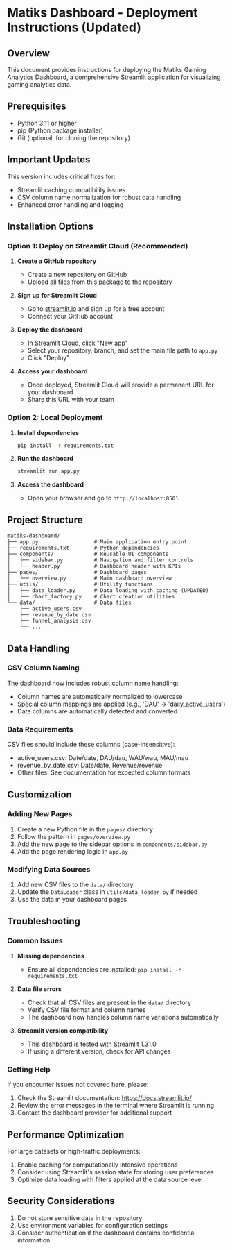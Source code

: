 # Matiks Dashboard - Deployment Instructions (Updated)

## Overview
This document provides instructions for deploying the Matiks Gaming Analytics Dashboard, a comprehensive Streamlit application for visualizing gaming analytics data.

## Prerequisites
- Python 3.11 or higher
- pip (Python package installer)
- Git (optional, for cloning the repository)

## Important Updates
This version includes critical fixes for:
- Streamlit caching compatibility issues
- CSV column name normalization for robust data handling
- Enhanced error handling and logging

## Installation Options

### Option 1: Deploy on Streamlit Cloud (Recommended)

1. **Create a GitHub repository**
   - Create a new repository on GitHub
   - Upload all files from this package to the repository

2. **Sign up for Streamlit Cloud**
   - Go to [streamlit.io](https://streamlit.io) and sign up for a free account
   - Connect your GitHub account

3. **Deploy the dashboard**
   - In Streamlit Cloud, click "New app"
   - Select your repository, branch, and set the main file path to `app.py`
   - Click "Deploy"

4. **Access your dashboard**
   - Once deployed, Streamlit Cloud will provide a permanent URL for your dashboard
   - Share this URL with your team

### Option 2: Local Deployment

1. **Install dependencies**
   ```bash
   pip install -r requirements.txt
   ```

2. **Run the dashboard**
   ```bash
   streamlit run app.py
   ```

3. **Access the dashboard**
   - Open your browser and go to `http://localhost:8501`

## Project Structure

```
matiks-dashboard/
├── app.py                  # Main application entry point
├── requirements.txt        # Python dependencies
├── components/             # Reusable UI components
│   ├── sidebar.py          # Navigation and filter controls
│   └── header.py           # Dashboard header with KPIs
├── pages/                  # Dashboard pages
│   └── overview.py         # Main dashboard overview
├── utils/                  # Utility functions
│   ├── data_loader.py      # Data loading with caching (UPDATED)
│   └── chart_factory.py    # Chart creation utilities
└── data/                   # Data files
    ├── active_users.csv
    ├── revenue_by_date.csv
    ├── funnel_analysis.csv
    └── ...
```

## Data Handling

### CSV Column Naming
The dashboard now includes robust column name handling:
- Column names are automatically normalized to lowercase
- Special column mappings are applied (e.g., 'DAU' → 'daily_active_users')
- Date columns are automatically detected and converted

### Data Requirements
CSV files should include these columns (case-insensitive):
- active_users.csv: Date/date, DAU/dau, WAU/wau, MAU/mau
- revenue_by_date.csv: Date/date, Revenue/revenue
- Other files: See documentation for expected column formats

## Customization

### Adding New Pages
1. Create a new Python file in the `pages/` directory
2. Follow the pattern in `pages/overview.py`
3. Add the new page to the sidebar options in `components/sidebar.py`
4. Add the page rendering logic in `app.py`

### Modifying Data Sources
1. Add new CSV files to the `data/` directory
2. Update the `DataLoader` class in `utils/data_loader.py` if needed
3. Use the data in your dashboard pages

## Troubleshooting

### Common Issues

1. **Missing dependencies**
   - Ensure all dependencies are installed: `pip install -r requirements.txt`

2. **Data file errors**
   - Check that all CSV files are present in the `data/` directory
   - Verify CSV file format and column names
   - The dashboard now handles column name variations automatically

3. **Streamlit version compatibility**
   - This dashboard is tested with Streamlit 1.31.0
   - If using a different version, check for API changes

### Getting Help
If you encounter issues not covered here, please:
1. Check the Streamlit documentation: https://docs.streamlit.io/
2. Review the error messages in the terminal where Streamlit is running
3. Contact the dashboard provider for additional support

## Performance Optimization

For large datasets or high-traffic deployments:
1. Enable caching for computationally intensive operations
2. Consider using Streamlit's session state for storing user preferences
3. Optimize data loading with filters applied at the data source level

## Security Considerations

1. Do not store sensitive data in the repository
2. Use environment variables for configuration settings
3. Consider authentication if the dashboard contains confidential information
